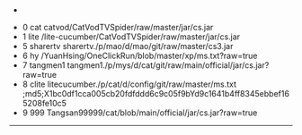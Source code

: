 ### 
*
+ 0 cat catvod/CatVodTVSpider/raw/master/jar/cs.jar
+ 1 lite /lite-cucumber/CatVodTVSpider/raw/master/jar/cs.jar
+ 5 sharertv sharertv./p/mao/d/mao/git/raw/master/cs3.jar
+ 6 hy /YuanHsing/OneClickRun/blob/master/xp/ms.txt?raw=true
+ 7 tangmen1 tangmen1./p/mys/d/cat/git/raw/main/official/jar/cs.jar?raw=true
+ 8 clite litecucumber./p/cat/d/config/git/raw/master/ms.txt ;md5;X1bc0df1cca005cb20fdfddd6c9c05f9bYd9c1641b4ff8345ebbef165208fe10c5
+ 9 999  Tangsan99999/cat/blob/main/official/jar/cs.jar?raw=true

---
